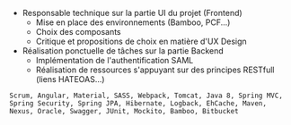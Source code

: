 - Responsable technique sur la partie UI du projet (Frontend)
  - Mise en place des environnements (Bamboo, PCF...)
  - Choix des composants
  - Critique et propositions de choix en matière d'UX Design
- Réalisation ponctuelle de tâches sur la partie Backend
  - Implémentation de l'authentification SAML
  - Réalisation de ressources s'appuyant sur des principes RESTfull (liens HATEOAS...)

```text
Scrum, Angular, Material, SASS, Webpack, Tomcat, Java 8, Spring MVC, Spring Security, Spring JPA, Hibernate, Logback, EhCache, Maven, Nexus, Oracle, Swagger, JUnit, Mockito, Bamboo, Bitbucket
```

